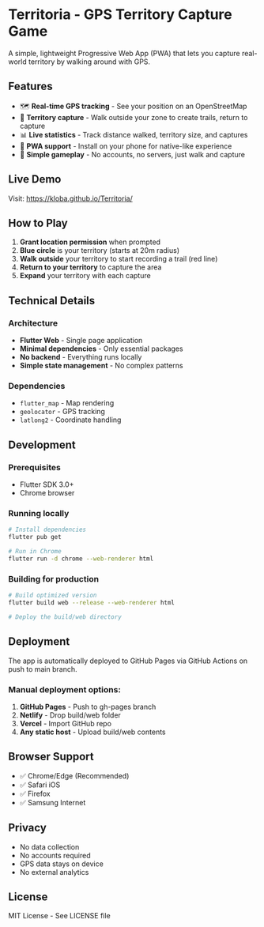 # Territoria - GPS Territory Capture Game

A simple, lightweight Progressive Web App (PWA) that lets you capture real-world territory by walking around with GPS.

## Features

- 🗺️ **Real-time GPS tracking** - See your position on an OpenStreetMap
- 🏃 **Territory capture** - Walk outside your zone to create trails, return to capture
- 📊 **Live statistics** - Track distance walked, territory size, and captures
- 📱 **PWA support** - Install on your phone for native-like experience
- 🎯 **Simple gameplay** - No accounts, no servers, just walk and capture

## Live Demo

Visit: https://kloba.github.io/Territoria/

## How to Play

1. **Grant location permission** when prompted
2. **Blue circle** is your territory (starts at 20m radius)
3. **Walk outside** your territory to start recording a trail (red line)
4. **Return to your territory** to capture the area
5. **Expand** your territory with each capture

## Technical Details

### Architecture
- **Flutter Web** - Single page application
- **Minimal dependencies** - Only essential packages
- **No backend** - Everything runs locally
- **Simple state management** - No complex patterns

### Dependencies
- `flutter_map` - Map rendering
- `geolocator` - GPS tracking
- `latlong2` - Coordinate handling

## Development

### Prerequisites
- Flutter SDK 3.0+
- Chrome browser

### Running locally
```bash
# Install dependencies
flutter pub get

# Run in Chrome
flutter run -d chrome --web-renderer html
```

### Building for production
```bash
# Build optimized version
flutter build web --release --web-renderer html

# Deploy the build/web directory
```

## Deployment

The app is automatically deployed to GitHub Pages via GitHub Actions on push to main branch.

### Manual deployment options:
1. **GitHub Pages** - Push to gh-pages branch
2. **Netlify** - Drop build/web folder
3. **Vercel** - Import GitHub repo
4. **Any static host** - Upload build/web contents

## Browser Support

- ✅ Chrome/Edge (Recommended)
- ✅ Safari iOS 
- ✅ Firefox
- ✅ Samsung Internet

## Privacy

- No data collection
- No accounts required  
- GPS data stays on device
- No external analytics

## License

MIT License - See LICENSE file